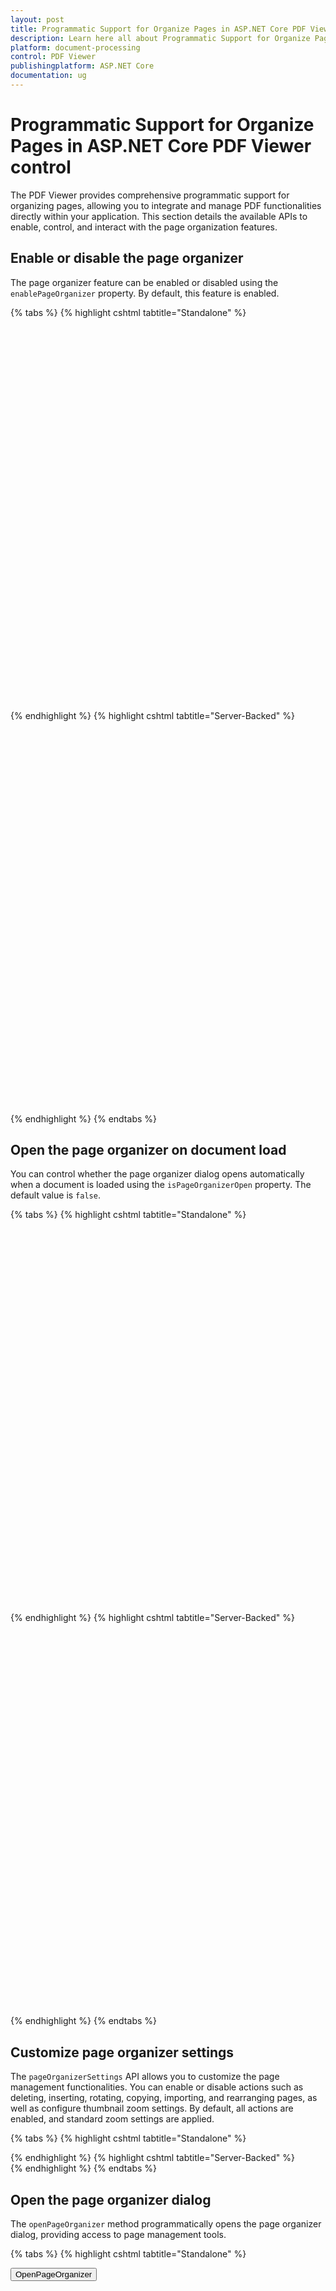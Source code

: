 ```yaml
---
layout: post
title: Programmatic Support for Organize Pages in ASP.NET Core PDF Viewer control | Syncfusion
description: Learn here all about Programmatic Support for Organize Pages in Syncfusion ASP.NET Core PDF Viewer control of Syncfusion Essential JS 2 and more.
platform: document-processing
control: PDF Viewer
publishingplatform: ASP.NET Core
documentation: ug
---
```


# Programmatic Support for Organize Pages in ASP.NET Core PDF Viewer control

The PDF Viewer provides comprehensive programmatic support for organizing pages, allowing you to integrate and manage PDF functionalities directly within your application. This section details the available APIs to enable, control, and interact with the page organization features.

## Enable or disable the page organizer

The page organizer feature can be enabled or disabled using the `enablePageOrganizer` property. By default, this feature is enabled.

{% tabs %}
{% highlight cshtml tabtitle="Standalone" %}

<div style="width:100%;height:600px">
    <ejs-pdfviewer id="pdfviewer"
                   documentPath="https://cdn.syncfusion.com/content/pdf/pdf-succinctly.pdf"
                   enablePageOrganizer="true">
    </ejs-pdfviewer>
</div>

{% endhighlight %}
{% highlight cshtml tabtitle="Server-Backed" %}

<div style="width:100%;height:600px">
    <ejs-pdfviewer id="pdfviewer"
                   serviceUrl='/Index'
                   documentPath="https://cdn.syncfusion.com/content/pdf/pdf-succinctly.pdf"
                   enablePageOrganizer="true">
    </ejs-pdfviewer>
</div>

{% endhighlight %}
{% endtabs %}

## Open the page organizer on document load

You can control whether the page organizer dialog opens automatically when a document is loaded using the `isPageOrganizerOpen` property. The default value is `false`.

{% tabs %}
{% highlight cshtml tabtitle="Standalone" %}

<div style="width:100%;height:600px">
    <ejs-pdfviewer id="pdfviewer"
                   documentPath="https://cdn.syncfusion.com/content/pdf/pdf-succinctly.pdf"
                   isPageOrganizerOpen="true">
    </ejs-pdfviewer>
</div>

{% endhighlight %}
{% highlight cshtml tabtitle="Server-Backed" %}

<div style="width:100%;height:600px">
    <ejs-pdfviewer id="pdfviewer"
                   serviceUrl='/Index'
                   documentPath="https://cdn.syncfusion.com/content/pdf/pdf-succinctly.pdf"
                   isPageOrganizerOpen="true">
    </ejs-pdfviewer>
</div>

{% endhighlight %}
{% endtabs %}

## Customize page organizer settings

The `pageOrganizerSettings` API allows you to customize the page management functionalities. You can enable or disable actions such as deleting, inserting, rotating, copying, importing, and rearranging pages, as well as configure thumbnail zoom settings. By default, all actions are enabled, and standard zoom settings are applied.

{% tabs %}
{% highlight cshtml tabtitle="Standalone" %}
<div class="text-center">
    <ejs-pdfviewer  id="pdfviewer" 
                    style="height:600px" 
                    pageOrganizerSettings="@(new {CanDelete= false, CanInsert= false, CanRotate= false, canCopy= false, canRearrange= false, canImport= false, imageZoom= 1, showImageZoomingSlider= true, imageZoomMin= 1, imageZoomMax= 5 })" 
                    documentPath="https://cdn.syncfusion.com/content/pdf/pdf-succinctly.pdf">
    </ejs-pdfviewer>
</div>
{% endhighlight %}
{% highlight cshtml tabtitle="Server-Backed" %}
<div class="text-center">
    <ejs-pdfviewer  id="pdfviewer" 
                    style="height:600px" 
                    serviceUrl="/api/PdfViewer"
                    pageOrganizerSettings="@(new {CanDelete= false, CanInsert= false, CanRotate= false, canCopy= false, canRearrange= false, canImport= false, imageZoom= 1, showImageZoomingSlider= true, imageZoomMin= 1, imageZoomMax= 5 })" 
                    documentPath="https://cdn.syncfusion.com/content/pdf/pdf-succinctly.pdf">
    </ejs-pdfviewer>
</div>
{% endhighlight %}
{% endtabs %}

## Open the page organizer dialog

The `openPageOrganizer` method programmatically opens the page organizer dialog, providing access to page management tools.

{% tabs %}
{% highlight cshtml tabtitle="Standalone" %}

<button id="openPageOrganizer" onclick="openPageOrganizer()">OpenPageOrganizer</button>
<div style="width:100%;height:600px">
    <ejs-pdfviewer id="pdfviewer"
                   style="height:600px"
                   documentPath="https://cdn.syncfusion.com/content/pdf/pdf-succinctly.pdf">
    </ejs-pdfviewer>
</div>

<script>
    function openPageOrganizer() {
        var pdfViewer = document.getElementById('pdfviewer').ej2_instances[0];
        pdfViewer.pageOrganizer.openPageOrganizer();
    }
</script>

{% endhighlight %}
{% highlight cshtml tabtitle="Server-Backed" %}

<button id="openPageOrganizer" onclick="openPageOrganizer()">OpenPageOrganizer</button>
<div style="width:100%;height:600px">
    <ejs-pdfviewer id="pdfviewer"
                   style="height:600px"
                   serviceUrl='/Index'
                   documentPath="https://cdn.syncfusion.com/content/pdf/pdf-succinctly.pdf">
    </ejs-pdfviewer>
</div>

<script>
    function openPageOrganizer() {
        var pdfViewer = document.getElementById('pdfviewer').ej2_instances[0];
        pdfViewer.pageOrganizer.openPageOrganizer();
    }
</script>

{% endhighlight %}
{% endtabs %}

## Close the page organizer dialog

The `closePageOrganizer` method programmatically closes the page organizer dialog.

{% tabs %}
{% highlight cshtml tabtitle="Standalone" %}

<button id="closePageOrganizer" onclick="closePageOrganizer()">Close PageOrganizer</button>
<div style="width:100%;height:600px">
    <ejs-pdfviewer id="pdfviewer"
                   style="height:600px"
                   documentPath="https://cdn.syncfusion.com/content/pdf/pdf-succinctly.pdf">
    </ejs-pdfviewer>
</div>

<script>
    function closePageOrganizer() {
        var pdfViewer = document.getElementById('pdfviewer').ej2_instances[0];
        pdfViewer.pageOrganizer.closePageOrganizer();
    }
</script>

{% endhighlight %}
{% highlight cshtml tabtitle="Server-Backed" %}

<button id="closePageOrganizer" onclick="closePageOrganizer()">Close PageOrganizer</button>
<div style="width:100%;height:600px">
    <ejs-pdfviewer id="pdfviewer"
                   style="height:600px"
                   serviceUrl='/Index'
                   documentPath="https://cdn.syncfusion.com/content/pdf/pdf-succinctly.pdf">
    </ejs-pdfviewer>
</div>

<script>
    function closePageOrganizer() {
        var pdfViewer = document.getElementById('pdfviewer').ej2_instances[0];
        pdfViewer.pageOrganizer.closePageOrganizer();
    }
</script>

{% endhighlight %}
{% endtabs %}
